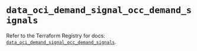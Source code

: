# `data_oci_demand_signal_occ_demand_signals`

Refer to the Terraform Registry for docs: [`data_oci_demand_signal_occ_demand_signals`](https://registry.terraform.io/providers/hashicorp/oci/7.19.0/docs/data-sources/demand_signal_occ_demand_signals).
